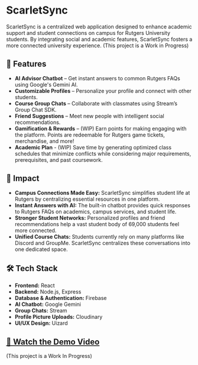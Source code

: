 # ScarletSync

ScarletSync is a centralized web application designed to enhance academic support and student connections on campus for Rutgers University students. By integrating social and academic features, ScarletSync fosters a more connected university experience.
(This project is a Work in Progress)

## 🚀 Features

- **AI Advisor Chatbot** – Get instant answers to common Rutgers FAQs using Google's Gemini AI.
- **Customizable Profiles** – Personalize your profile and connect with other students.
- **Course Group Chats** – Collaborate with classmates using Stream’s Group Chat SDK.
- **Friend Suggestions** – Meet new people with intelligent social recommendations.
- **Gamification & Rewards** – (WIP) Earn points for making engaging with the platform. Points are redeemable for Rutgers game tickets, merchandise, and more!
- **Academic Plan** - (WIP) Save time by generating optimized class schedules that minimize conflicts while considering major requirements, prerequisites, and past coursework.

## 🎯 Impact

- **Campus Connections Made Easy:** ScarletSync simplifies student life at Rutgers by centralizing essential resources in one platform.
- **Instant Answers with AI:** The built-in chatbot provides quick responses to Rutgers FAQs on academics, campus services, and student life.
- **Stronger Student Networks:** Personalized profiles and friend recommendations help a vast student body of 69,000 students feel more connected.
- **Unified Course Chats:** Students currently rely on many platforms like Discord and GroupMe. ScarletSync centralizes these conversations into one dedicated space.

## 🛠️ Tech Stack

- **Frontend:** React
- **Backend:** Node.js, Express
- **Database & Authentication:** Firebase
- **AI Chatbot:** Google Gemini
- **Group Chats:** Stream
- **Profile Picture Uploads:** Cloudinary
- **UI/UX Design:** Uizard  

## [🎥 Watch the Demo Video](https://drive.google.com/file/d/1DX-t_0HcbqJav7djcs3bxhGz0SXMok-H/view?usp=sharing)
(This project is a Work In Progress)
